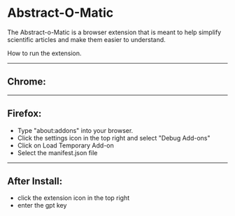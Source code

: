 # Abstract-O-Matic

The Abstract-o-Matic is a browser extension that is meant to help simplify scientific articles and make them easier to understand. 

How to run the extension.

---
## Chrome:

---
## Firefox:

- Type "about:addons" into your browser. 
- Click the settings icon in the top right and select "Debug Add-ons"
- Click on Load Temporary Add-on
- Select the manifest.json file

---
## After Install:
- click the extension icon in the top right
- enter the gpt key